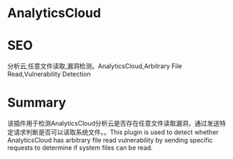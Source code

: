 # AnalyticsCloud
# SEO
分析云,任意文件读取,漏洞检测。AnalyticsCloud,Arbitrary File Read,Vulnerability Detection
# Summary
该插件用于检测AnalyticsCloud分析云是否存在任意文件读取漏洞，通过发送特定请求判断是否可以读取系统文件。。This plugin is used to detect whether AnalyticsCloud has arbitrary file read vulnerability by sending specific requests to determine if system files can be read.
